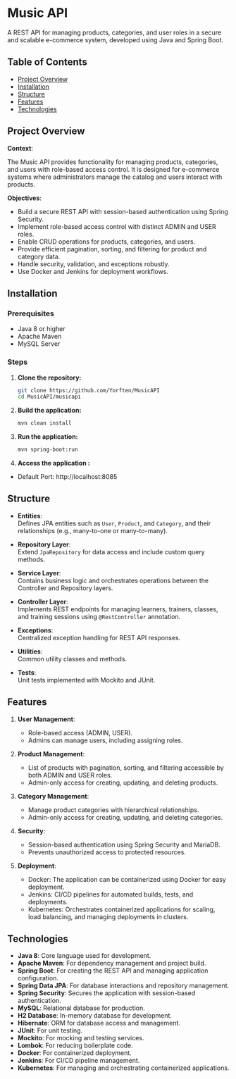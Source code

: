 # Music API

A REST API for managing products, categories, and user roles in a secure and scalable e-commerce system, developed using Java and Spring Boot.

## Table of Contents

- [Project Overview](#project-overview)
- [Installation](#installation)
- [Structure](#structure)
- [Features](#features)
- [Technologies](#technologies)


## Project Overview

**Context**:  

The Music API provides functionality for managing products, categories, and users with role-based access control. It is designed for e-commerce systems where administrators manage the catalog and users interact with products.


**Objectives**:

- Build a secure REST API with session-based authentication using Spring Security.
- Implement role-based access control with distinct ADMIN and USER roles.
- Enable CRUD operations for products, categories, and users.
- Provide efficient pagination, sorting, and filtering for product and category data.
- Handle security, validation, and exceptions robustly.
- Use Docker and Jenkins for deployment workflows.


## Installation

### Prerequisites

- Java 8 or higher
- Apache Maven
- MySQL Server

### Steps

1. **Clone the repository:**

   ```sh
   git clone https://github.com/Yorften/MusicAPI
   cd MusicAPI/musicapi

2. **Build the application:**
   ```sh
   mvn clean install

3. **Run the application:**
   ```sh
   mvn spring-boot:run

3. **Access the application :**
  - Default Port: http://localhost:8085

## Structure

- **Entities**:  
  Defines JPA entities such as `User`, `Product`, and `Category`, and their relationships (e.g., many-to-one or many-to-many).

- **Repository Layer**:  
  Extend `JpaRepository` for data access and include custom query methods.

- **Service Layer**:  
  Contains business logic and orchestrates operations between the Controller and Repository layers.
  
- **Controller Layer**:  
  Implements REST endpoints for managing learners, trainers, classes, and training sessions using `@RestController` annotation.
  
- **Exceptions**:  
  Centralized exception handling for REST API responses.

- **Utilities**:  
  Common utility classes and methods.

- **Tests**:  
  Unit tests implemented with Mockito and JUnit.

## Features

1. **User Management**:
   - Role-based access (ADMIN, USER).
   - Admins can manage users, including assigning roles.

2. **Product Management**:
   - List of products with pagination, sorting, and filtering accessible by both ADMIN and USER roles.
   - Admin-only access for creating, updating, and deleting products.

3. **Category Management**:
   - Manage product categories with hierarchical relationships.
   - Admin-only access for creating, updating, and deleting categories.

4. **Security**:
   - Session-based authentication using Spring Security and MariaDB.
   - Prevents unauthorized access to protected resources.

5. **Deployment**:
   - Docker: The application can be containerized using Docker for easy deployment.
   - Jenkins: CI/CD pipelines for automated builds, tests, and deployments.
   - Kubernetes: Orchestrates containerized applications for scaling, load balancing, and managing deployments in clusters.


## Technologies

- **Java 8**: Core language used for development.
- **Apache Maven**: For dependency management and project build.
- **Spring Boot**: For creating the REST API and managing application configuration.
- **Spring Data JPA**: For database interactions and repository management.
- **Spring Security**: Secures the application with session-based authentication.
- **MySQL**: Relational database for production.
- **H2 Database**: In-memory database for development.
- **Hibernate**: ORM for database access and management.
- **JUnit**: For unit testing.
- **Mockito**: For mocking and testing services.
- **Lombok**: For reducing boilerplate code.
- **Docker**: For containerized deployment.
- **Jenkins**: For CI/CD pipeline management.
- **Kubernetes**: For managing and orchestrating containerized applications.
